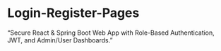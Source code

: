 # Login-Register-Pages
“Secure React &amp; Spring Boot Web App with Role-Based Authentication, JWT, and Admin/User Dashboards.”
